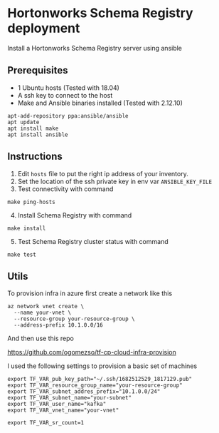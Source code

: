 # Hortonworks Schema Registry deployment

Install a Hortonworks Schema Registry server using ansible

## Prerequisites
* 1 Ubuntu hosts (Tested with 18.04)
* A ssh key to connect to the host
* Make and Ansible binaries installed (Tested with 2.12.10)
```shell
apt-add-repository ppa:ansible/ansible
apt update
apt install make
apt install ansible
```

## Instructions
1. Edit `hosts` file to put the right ip address of your inventory.
2. Set the location of the ssh private key in env var `ANSIBLE_KEY_FILE`
3. Test connectivity with command
```shell
make ping-hosts
```
4. Install Schema Registry with command
```shell
make install
```
5. Test Schema Registry cluster status with command
```shell
make test
```

## Utils

To provision infra in azure first create a network like this
```shell
az network vnet create \
  --name your-vnet \
  --resource-group your-resource-group \
  --address-prefix 10.1.0.0/16
```

And then use this repo

https://github.com/ogomezso/tf-cp-cloud-infra-provision

I used the following settings to provision a basic set of machines
```shell
export TF_VAR_pub_key_path="~/.ssh/1682512529_1817129.pub"
export TF_VAR_resource_group_name="your-resource-group"
export TF_VAR_subnet_addres_prefix="10.1.0.0/24"
export TF_VAR_subnet_name="your-subnet"
export TF_VAR_user_name="kafka"
export TF_VAR_vnet_name="your-vnet"

export TF_VAR_sr_count=1
```